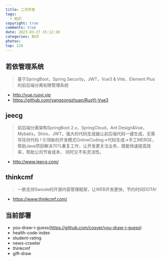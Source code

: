 ```yaml
---
title: 二次开发
tags:
  - 知识
copyright: true
comments: true
date: 2023-03-27 15:12:20
categories: 知识
photos:
top: 120
---
```


## 若依管理系统

> 基于SpringBoot，Spring Security，JWT，Vue3 & Vite、Element Plus 的前后端分离权限管理系统

- http://vue.ruoyi.vip
- https://github.com/yangzongzhuan/RuoYi-Vue3

## jeecg

> 前后端分离架构SpringBoot 2.x，SpringCloud，Ant Design&Vue，Mybatis，Shiro，JWT。强大的代码生成器让前后端代码一键生成，无需写任何代码
! 引领新的开发模式OnlineCoding->代码生成->手工MERGE，帮助Java项目解决70%重复工作，让开发更关注业务，既能快速提高效率，帮助公司节省成本，
同时又不失灵活性。

- http://www.jeecg.com/


## thinkcmf

> 一款支持Swoole的开源内容管理框架，让WEB开发更快，节约时间DOTA!

- https://www.thinkcmf.com/

## 当前部署
- you-draw-i-guess(https://github.com/cosyer/you-draw-i-guess)
- health-code-index
- student-rating
- news-crawler
- thinkcmf
- gift-draw
